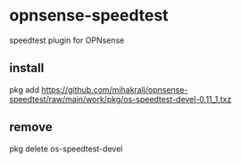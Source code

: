 # opnsense-speedtest
speedtest plugin for OPNsense

## install
pkg add https://github.com/mihakralj/opnsense-speedtest/raw/main/work/pkg/os-speedtest-devel-0.11_1.txz

## remove
pkg delete os-speedtest-devel
